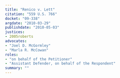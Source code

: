```yaml
---
title: "Renico v. Lett"
citation: "559 U.S. 766"
docket: "09-338"
argdate: "2010-03-29"
publishdate: "2010-05-03"
justices:
- 2005roberts
advocates:
- "Joel D. McGormley"
- "Marla R. McCowan"
roles:
- "on behalf of the Petitioner"
- "Assistant Defender, on behalf of the Respondent"
summary: ""
---
```


